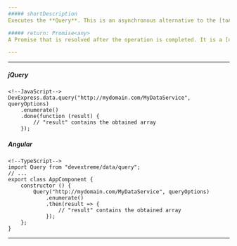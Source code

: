 ```yaml
---
##### shortDescription
Executes the **Query**. This is an asynchronous alternative to the [toArray()](/api-reference/30%20Data%20Layer/Query/3%20Methods/toArray().md '/Documentation/ApiReference/Data_Layer/Query/Methods/#toArray') method.

##### return: Promise<any>
A Promise that is resolved after the operation is completed. It is a [native Promise](https://developer.mozilla.org/en-US/docs/Web/JavaScript/Reference/Global_Objects/Promise) or a [jQuery.Promise](https://api.jquery.com/Types/#Promise) when you use jQuery.

---
```

---
##### jQuery

    <!--JavaScript-->
    DevExpress.data.query("http://mydomain.com/MyDataService", queryOptions)
        .enumerate()
        .done(function (result) {
            // "result" contains the obtained array
        });

##### Angular

    <!--TypeScript-->
    import Query from "devextreme/data/query";
    // ...
    export class AppComponent {
        constructor () {
            Query("http://mydomain.com/MyDataService", queryOptions)
                .enumerate()
                .then(result => {
                    // "result" contains the obtained array
                });
        };
    }

---
